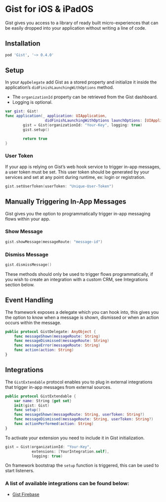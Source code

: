 # Gist for iOS & iPadOS
Gist gives you access to a library of ready built micro-experiences that can be easily dropped into your application without writing a line of code.

## Installation
```ruby
pod 'Gist', '~> 0.4.0'
```

## Setup
In your `AppDelegate` add Gist as a stored property and initialize it inside the application’s `didFinishLaunchingWithOptions` method.

- The `organizationId` property can be retrieved from the Gist dashboard.
- Logging is optional.

```swift
var gist: Gist!
func application(_ application: UIApplication, 
                  didFinishLaunchingWithOptions launchOptions: [UIApplication.LaunchOptionsKey: Any]?) -> Bool {
        gist = Gist(organizationId: "Your-Key", logging: true)
        gist.setup()

        return true
}
```

### User Token
If your app is relying on Gist’s web hook service to trigger in-app messages, a user token must be set. This user token should be generated by your services and set at any point during runtime, ex: login or registration.

```swift
gist.setUserToken(userToken: "Unique-User-Token")
```

## Manually Triggering In-App Messages
Gist gives you the option to programmatically trigger in-app messaging flows within your app.

### Show Message
```swift
gist.showMessage(messageRoute: "message-id")
```

### Dismiss Message
```swift
gist.dismissMessage()
```

These methods should only be used to trigger flows programmatically, if you wish to create an integration with a custom CRM, see Integrations section below.

## Event Handling
The framework exposes a delegate which you can hook into, this gives you the option to know when a message is shown, dismissed or when an action occurs within the message.

```swift
public protocol GistDelegate: AnyObject {
    func messageShown(messageRoute: String)
    func messageDismissed(messageRoute: String)
    func messageError(messageRoute: String)
    func action(action: String)
}
```

## Integrations
The `GistExtendable` protocol enables you to plug in external integrations that trigger in-app messages from external sources.

```swift
public protocol GistExtendable {
    var name: String {get set}
    init(gist: Gist)
    func setup()
    func messageShown(messageRoute: String, userToken: String?)
    func messageDismissed(messageRoute: String, userToken: String?)
    func actionPerformed(action: String)
}
```

To activate your extension you need to include it in Gist initialization.

```swift
gist = Gist(organizationId: "Your-Key",
            extensions: [YourIntegration.self],
            logging: true)
```

On framework bootstrap the `setup` function is triggered, this can be used to start listeners.

### A list of available integrations can be found below:
- [Gist Firebase](https://gitlab.com/bourbonltd/gist-firebase-apple)
